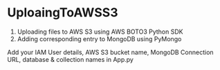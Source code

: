 # UploaingToAWSS3
1) Uploading files to AWS S3 using AWS BOTO3 Python SDK
2) Adding corresponding entry to MongoDB using PyMongo

Add your IAM User details, AWS S3 bucket name, MongoDB Connection URL, database & collection names in App.py
